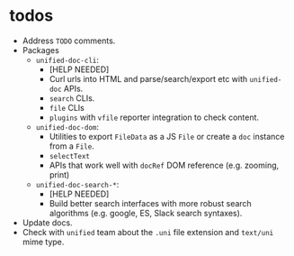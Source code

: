# todos

- Address `TODO` comments.
- Packages
  - `unified-doc-cli`:
    - [HELP NEEDED]
    - Curl urls into HTML and parse/search/export etc with `unified-doc` APIs.
    - `search` CLIs.
    - `file` CLIs
    - `plugins` with `vfile` reporter integration to check content.
  - `unified-doc-dom`:
    - Utilities to export `FileData` as a JS `File` or create a `doc` instance from a `File`.
    - `selectText`
    - APIs that work well with `docRef` DOM reference (e.g. zooming, print)
  - `unified-doc-search-*`:
    - [HELP NEEDED]
    - Build better search interfaces with more robust search algorithms (e.g. google, ES, Slack search syntaxes).
- Update docs.
- Check with `unified` team about the `.uni` file extension and `text/uni` mime type.
